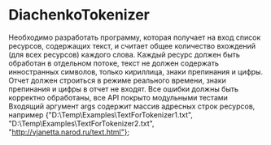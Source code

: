 # DiachenkoTokenizer
Необходимо разработать программу, которая получает на вход список ресурсов, содержащих текст,
и считает общее количество вхождений (для всех ресурсов) каждого слова.
Каждый ресурс должен быть обработан в отдельном потоке, текст не должен содержать инностранных символов,
только кириллица, знаки препинания и цифры. Отчет должен строиться в режиме реального времени,
знаки препинания и цифры в отчет не входят. Все ошибки должны быть корректно обработаны,
все API покрыто модульными тестами
Входящий аргумент args содержит массив адресных строк ресурсов, например
 {"D:\\Temp\\Examples\\TextForTokenizer1.txt",
  "D:\\Temp\\Examples\\TextForTokenizer2.txt",
  "http://vjanetta.narod.ru/text.html"};

